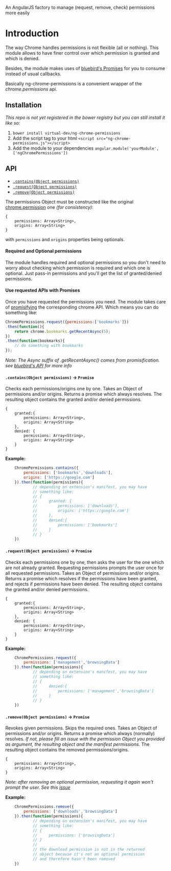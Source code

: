 An AngularJS factory to manage (request, remove, check) permissions more easily

# Introduction

The way Chrome handles permissions is not flexible (all or nothing). This module allows to have finer control over which permission is granted and which is denied.

Besides, the module makes uses of [bluebird's Promises](https://github.com/petkaantonov/bluebird) for you to consume instead of usual callbacks.

Basically ng-chrome-permissions is a convenient wrapper of the *chrome.permissions* api.

## Installation

*This repo is not yet registered in the bower registry but you can still install it like so:*

1. `bower install virtual-dev/ng-chrome-permissions`
2. Add the script tag to your html `<script src="ng-chrome-permissions.js"></script>`
3. Add the module to your dependencies `angular.module('yourModule', ['ngChromePermissions'])`

## API

- [`.contains(Object permissions)`](#containsobject-permissions---promise)
- [`.request(Object permissions)`](#requestobject-permissions---promise)
- [`.remove(Object permissions)`](#removeobject-permissions---promise)

The permissions Object must be constructed like the original [chrome.permission](https://developer.chrome.com/extensions/permissions#type-Permissions) one *(for consistency)*:
```
{
    permissions: Array<String>,
    origins: Array<String>
}
```
with `permissions` and `origins` properties being optionals.

#### Required and Optional permissions

The module handles required and optional permissions so you don't need to worry about checking which permission is required and which one is optional. Just pass-in permissions and you'll get the list of granted/denied permissions.

#### Use requested APIs with Promises

Once you have requested the permissions you need. The module takes care of [promisifying](https://github.com/petkaantonov/bluebird/blob/master/API.md#promisification) the corresponding chrome API. Which means you can do something like:
```Javascript
ChromePermissions.request({permissions:['bookmarks']})
.then(function(){
    return chrome.bookmarks.getRecentAsync(5);
})
.then(function(bookmarks){
    // do something with bookmarks
});
```
*Note: The Async suffix of .getRecentAsync() comes from promisification. see [bluebird's API](https://github.com/petkaantonov/bluebird/blob/master/API.md#promisification) for more info*


#### `.contains(Object permissions)` -> `Promise`

Checks each permissions/origins one by one.
Takes an Object of permissions and/or origins.
Returns a promise which always resolves.
The resulting object contains the granted and/or denied permissions.
```
{
    granted:{
        permissions: Array<String>,
        origins: Array<String>
    },
    denied: {
        permissions: Array<String>,
        origins: Array<String>
    }
}
```

**Example:**
```Javascript
    ChromePermissions.contains({
        permissions: ['bookmarks','downloads'],
        origins: ['https://google.com']
    }).then(function(permissions){
            // depending on extension's manifest, you may have
            // something like:
            // {
            //     granted: {
            //         permissions: ['downloads'],
            //         origins: ['https://google.com']
            //     },
            //     denied:{
            //         permissions: ['bookmarks']
            //     }
            // }
    })
```

#### `.request(Object permissions)` -> `Promise`

Checks each permissions one by one, then asks the user for the one which are not already granted.
Requesting permissions prompts the user once for all requested permissions.
Takes an Object of permissions and/or origins.
Returns a promise which resolves if the permissions have been granted, and rejects if permissions have been denied.
The resulting object contains the granted and/or denied permissions.
```
{
    granted:{
        permissions: Array<String>,
        origins: Array<String>
    },
    denied: {
        permissions: Array<String>,
        origins: Array<String>
    }
}
```

**Example:**
```Javascript
    ChromePermissions.request({
        permissions: ['management','browsingData']
    }).then(function(permissions){
            // depending on extension's manifest, you may have
            // something like:
            // {
            //     denied:{
            //         permissions: ['management','browsingData']
            //     }
            // }
    })
```

#### `.remove(Object permissions)` -> `Promise`

Revokes given permissions. Skips the required ones.
Takes an Object of permissions and/or origins.
Returns a promise which always (normally) resolves.
*If not, please fill an issue with the permission Object you provided as argument, the resulting object and the manifest permissions.*
The resulting object contains the removed permissions/origins.
```
{
    permissions: Array<String>,
    origins: Array<String>
}
```
*Note: after removing an optional permission, requesting it again won't prompt the user. See this [issue](https://code.google.com/p/chromium/issues/detail?id=122578)*

**Example:**
```Javascript
    ChromePermissions.remove({
        permissions: ['downloads','browsingData']
    }).then(function(permissions){
            // depending on extension's manifest, you may have
            // something like:
            // {
            //     permissions: ['browsingData']
            // }
            //
            // the download permission is not in the returned
            // object because it's not an optional permission
            // and therefore hasn't been removed
    })
```
